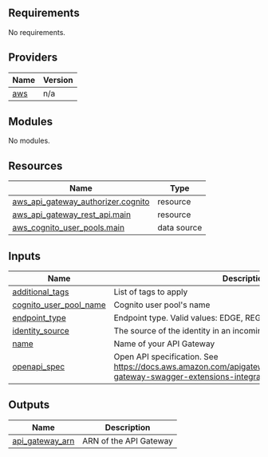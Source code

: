 <!-- BEGIN_TF_DOCS -->
## Requirements

No requirements.

## Providers

| Name | Version |
|------|---------|
| <a name="provider_aws"></a> [aws](#provider\_aws) | n/a |

## Modules

No modules.

## Resources

| Name | Type |
|------|------|
| [aws_api_gateway_authorizer.cognito](https://registry.terraform.io/providers/hashicorp/aws/latest/docs/resources/api_gateway_authorizer) | resource |
| [aws_api_gateway_rest_api.main](https://registry.terraform.io/providers/hashicorp/aws/latest/docs/resources/api_gateway_rest_api) | resource |
| [aws_cognito_user_pools.main](https://registry.terraform.io/providers/hashicorp/aws/latest/docs/data-sources/cognito_user_pools) | data source |

## Inputs

| Name | Description | Type | Default | Required |
|------|-------------|------|---------|:--------:|
| <a name="input_additional_tags"></a> [additional\_tags](#input\_additional\_tags) | List of tags to apply | `map(string)` | `{}` | no |
| <a name="input_cognito_user_pool_name"></a> [cognito\_user\_pool\_name](#input\_cognito\_user\_pool\_name) | Cognito user pool's name | `string` | `""` | no |
| <a name="input_endpoint_type"></a> [endpoint\_type](#input\_endpoint\_type) | Endpoint type. Valid values: EDGE, REGIONAL, PRIVATE | `string` | `"EDGE"` | no |
| <a name="input_identity_source"></a> [identity\_source](#input\_identity\_source) | The source of the identity in an incoming request. | `string` | `"method.request.header.Authorization"` | no |
| <a name="input_name"></a> [name](#input\_name) | Name of your API Gateway | `string` | n/a | yes |
| <a name="input_openapi_spec"></a> [openapi\_spec](#input\_openapi\_spec) | Open API specification. See https://docs.aws.amazon.com/apigateway/latest/developerguide/api-gateway-swagger-extensions-integration.html for detail | `string` | n/a | yes |

## Outputs

| Name | Description |
|------|-------------|
| <a name="output_api_gateway_arn"></a> [api\_gateway\_arn](#output\_api\_gateway\_arn) | ARN of the API Gateway |
<!-- END_TF_DOCS -->